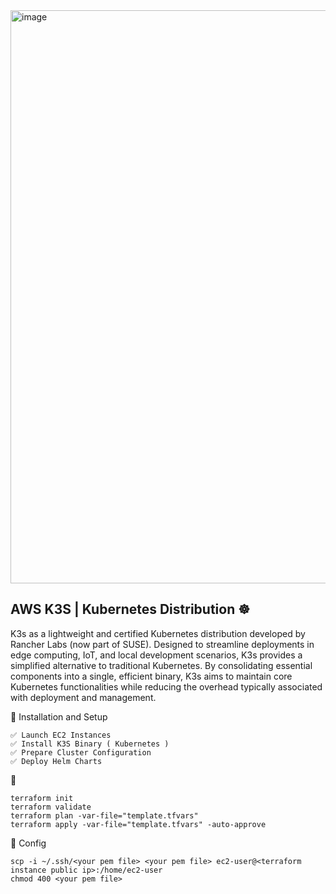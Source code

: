 <img width="1400" height="917" alt="image" src="https://github.com/user-attachments/assets/63d5df9c-1832-4a5a-b1d1-6f40c018cfd4" />


## AWS K3S | Kubernetes Distribution  ☸️
K3s as a lightweight and certified Kubernetes distribution developed by Rancher Labs (now part of SUSE). Designed to streamline deployments in edge computing, IoT, and local development scenarios, K3s provides a simplified alternative to traditional Kubernetes. By consolidating essential components into a single, efficient binary, K3s aims to maintain core Kubernetes functionalities while reducing the overhead typically associated with deployment and management.


🎯  Installation and Setup
```
✅ Launch EC2 Instances
✅ Install K3S Binary ( Kubernetes )
✅ Prepare Cluster Configuration
✅ Deploy Helm Charts 
```

🚀 
```
terraform init
terraform validate
terraform plan -var-file="template.tfvars"
terraform apply -var-file="template.tfvars" -auto-approve
```

🧩 Config 

```
scp -i ~/.ssh/<your pem file> <your pem file> ec2-user@<terraform instance public ip>:/home/ec2-user
chmod 400 <your pem file>
```

